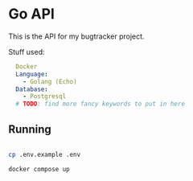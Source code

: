 # Go API

This is the API for my bugtracker project.

Stuff used:
```yaml
  Docker
  Language:
    - Golang (Echo)
  Database:
    - Postgresql
  # TODO: find more fancy keywords to put in here
```

## Running

```bash

cp .env.example .env

docker compose up

```

